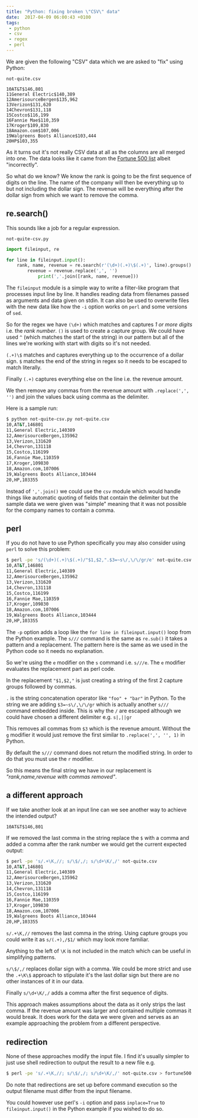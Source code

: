 ```yaml
---
title: "Python: fixing broken \"CSV\" data"
date:  2017-04-09 06:00:43 +0100
tags:
 - python
 - csv
 - regex
 - perl
---
```


We are given the following "CSV" data which we are asked
to "fix" using Python:

`not-quite.csv`

```
10AT&T$146,801
11General Electric$140,389
12AmerisourceBergen$135,962
13Verizon$131,620
14Chevron$131,118
15Costco$116,199
16Fannie Mae$110,359
17Kroger$109,830
18Amazon.com$107,006
19Walgreens Boots Alliance$103,444
20HP$103,355
```

As it turns out it's not really CSV data at all as the columns are all 
merged into one. The data looks like it came from the 
[Fortune 500 list](http://beta.fortune.com/fortune500/list)
albeit "incorrectly".

So what do we know? We know the rank is going to be the first sequence 
of digits on the line.  The name of the company will then be everything 
up to but not including the dollar sign.  The revenue will be everything 
after the dollar sign from which we want to remove the comma.

## re.search()

This sounds like a job for a regular expression.

`not-quite-csv.py`

```python
import fileinput, re

for line in fileinput.input():
    rank, name, revenue = re.search(r'(\d+)(.+)\$(.+)', line).groups()
        revenue = revenue.replace(',', '')
            print(','.join([rank, name, revenue]))
```

The `fileinput` module is a simple way to write a filter-like program that
processes input line by line. It handles reading data from filenames passed
as arguments and data given on stdin. It can also be used to overwrite
files with the new data like how the `-i` option works on `perl` and some
versions of `sed`.

So for the regex we have `(\d+)` which matches and captures 
<em>1 or more digits</em> i.e. the <em>rank number</em>. `()` is used to
create a capture group. We could have used `^` (which matches the start
of the string) in our pattern but all of the lines we're working with
start with digits so it's not needed.

`(.+)\$` matches and captures everything up to the occurrence of a dollar sign. `$`
matches the end of the string in regex so it needs to be escaped to match literally.

Finally `(.+)` captures everything else on the line i.e. the revenue amount.

We then remove any commas from the revenue amount with `.replace(',', '')` and join
the values back using comma as the delimiter.

Here is a sample run:

```bash
$ python not-quite-csv.py not-quite.csv
10,AT&T,146801
11,General Electric,140389
12,AmerisourceBergen,135962
13,Verizon,131620
14,Chevron,131118
15,Costco,116199
16,Fannie Mae,110359
17,Kroger,109830
18,Amazon.com,107006
19,Walgreens Boots Alliance,103444
20,HP,103355
```

Instead of `','.join()` we could use the `csv` module which would handle things
like automatic quoting of fields that contain the delimiter but the sample data
we were given was "simple" meaning that it was not possible for the company
names to contain a comma.

## perl

If you do not have to use Python specifically you may also consider using
`perl` to solve this problem:

```bash
$ perl -pe 's/(\d+)(.+)\$(.+)/"$1,$2,".$3=~s\/,\/\/gr/e' not-quite.csv 
10,AT&T,146801
11,General Electric,140389
12,AmerisourceBergen,135962
13,Verizon,131620
14,Chevron,131118
15,Costco,116199
16,Fannie Mae,110359
17,Kroger,109830
18,Amazon.com,107006
19,Walgreens Boots Alliance,103444
20,HP,103355
```

The `-p` option adds a loop like the `for line in fileinput.input()` loop
from the Python example. The `s///` command is the same as `re.sub()` it
takes a pattern and a replacement. The pattern here is the same as we used
in the Python code so it needs no explanation.

So we're using the `e` modifier on the `s` command i.e. `s///e`. The `e`
modifier evaluates the replacement part as perl code. 

In the replacement `"$1,$2,"` is just creating a string of the first 2 
capture groups followed by commas.

`.` is the string concatenation operator like `"foo" + "bar"` in Python.
To the string we are adding `$3=~s\/,\/\/gr` which is actually another 
`s///` command embedded inside. This is why the `/` are escaped although
we could have chosen a different delimiter e.g. `s|,||gr`

This removes all commas from `$3` which is the revenue amount. Without
the `g` modifier it would just remove the first similar to 
`.replace(',', '', 1)` in Python.

By default the `s///` command does not return the modified string. In 
order to do that you must use the `r` modifier. 

So this means the final string we have in our replacement is 
<em>"rank,name,revenue with commas removed"</em>.

## a different approach

If we take another look at an input line can we see another way to
achieve the intended output?

```
10AT&T$146,801
```

If we removed the last comma in the string replace the `$`
with a comma and added a comma after the rank number we would
get the current expected output:

```bash
$ perl -pe 's/.+\K,//; s/\$/,/; s/\d+\K/,/' not-quite.csv 
10,AT&T,146801
11,General Electric,140389
12,AmerisourceBergen,135962
13,Verizon,131620
14,Chevron,131118
15,Costco,116199
16,Fannie Mae,110359
17,Kroger,109830
18,Amazon.com,107006
19,Walgreens Boots Alliance,103444
20,HP,103355
```

`s/.+\K,//` removes the last comma in the string. Using capture 
groups you could write it as `s/(.+),/$1/` which may look more 
familiar.

Anything to the left of `\K` is not included in the match which 
can be useful in simplifying patterns.

`s/\$/,/` replaces dollar sign with a comma. We could be more strict
and use the `.+\K\$` approach to stipulate it's the last dollar sign
but there are no other instances of it in our data.

Finally `s/\d+\K/,/` adds a comma after the first sequence of 
digits.

This approach makes assumptions about the data as it only strips
the last comma. If the revenue amount was larger and contained 
multiple commas it would break. It does work for the data we were
given and serves as an example approaching the problem from a 
different perspective.

## redirection

None of these approaches modify the input file. I find it's usually
simpler to just use shell redirection to output the result to a new file
e.g.

```bash
$ perl -pe 's/.+\K,//; s/\$/,/; s/\d+\K/,/' not-quite.csv > fortune500.csv
```

Do note that redirections are set up before command execution so the
output filename must differ from the input filename.

You could however use perl's `-i` option and pass `inplace=True` to 
`fileinput.input()` in the Python example if you wished to do so.

